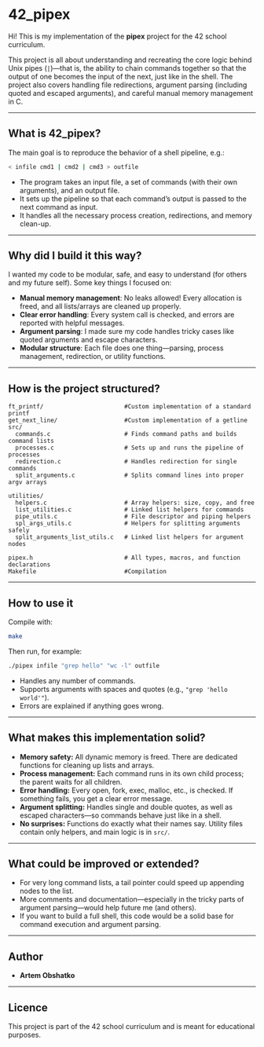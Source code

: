 # 42_pipex

Hi! This is my implementation of the **pipex** project for the 42 school curriculum.

This project is all about understanding and recreating the core logic behind Unix pipes (`|`)—that is, the ability to chain commands together so that the output of one becomes the input of the next, just like in the shell. The project also covers handling file redirections, argument parsing (including quoted and escaped arguments), and careful manual memory management in C.

---

## What is 42_pipex?

The main goal is to reproduce the behavior of a shell pipeline, e.g.:

```sh
< infile cmd1 | cmd2 | cmd3 > outfile
```

- The program takes an input file, a set of commands (with their own arguments), and an output file.
- It sets up the pipeline so that each command’s output is passed to the next command as input.
- It handles all the necessary process creation, redirections, and memory clean-up.

---

## Why did I build it this way?

I wanted my code to be modular, safe, and easy to understand (for others and my future self). Some key things I focused on:

- **Manual memory management**: No leaks allowed! Every allocation is freed, and all lists/arrays are cleaned up properly.
- **Clear error handling**: Every system call is checked, and errors are reported with helpful messages.
- **Argument parsing**: I made sure my code handles tricky cases like quoted arguments and escape characters.
- **Modular structure**: Each file does one thing—parsing, process management, redirection, or utility functions.

---

## How is the project structured?

```
ft_printf/                       #Custom implementation of a standard printf
get_next_line/                   #Custom implementation of a getline
src/
  commands.c                     # Finds command paths and builds command lists
  processes.c                    # Sets up and runs the pipeline of processes
  redirection.c                  # Handles redirection for single commands
  split_arguments.c              # Splits command lines into proper argv arrays

utilities/
  helpers.c                      # Array helpers: size, copy, and free
  list_utilities.c               # Linked list helpers for commands
  pipe_utils.c                   # File descriptor and piping helpers
  spl_args_utils.c               # Helpers for splitting arguments safely
  split_arguments_list_utils.c   # Linked list helpers for argument nodes

pipex.h                          # All types, macros, and function declarations
Makefile                         #Compilation
```

---

## How to use it

Compile with:

```sh
make
```

Then run, for example:

```sh
./pipex infile "grep hello" "wc -l" outfile
```

- Handles any number of commands.
- Supports arguments with spaces and quotes (e.g., `"grep 'hello world'"`).
- Errors are explained if anything goes wrong.

---

## What makes this implementation solid?

- **Memory safety:** All dynamic memory is freed. There are dedicated functions for cleaning up lists and arrays.
- **Process management:** Each command runs in its own child process; the parent waits for all children.
- **Error handling:** Every open, fork, exec, malloc, etc., is checked. If something fails, you get a clear error message.
- **Argument splitting:** Handles single and double quotes, as well as escaped characters—so commands behave just like in a shell.
- **No surprises:** Functions do exactly what their names say. Utility files contain only helpers, and main logic is in `src/`.

---

## What could be improved or extended?

- For very long command lists, a tail pointer could speed up appending nodes to the list.
- More comments and documentation—especially in the tricky parts of argument parsing—would help future me (and others).
- If you want to build a full shell, this code would be a solid base for command execution and argument parsing.

---

## Author

- **Artem Obshatko**

---

## Licence 
This project is part of the 42 school curriculum and is meant for educational purposes.
